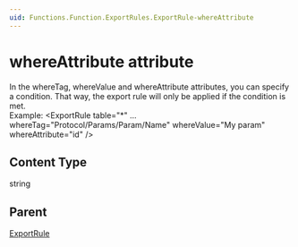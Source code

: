 ```yaml
---
uid: Functions.Function.ExportRules.ExportRule-whereAttribute
---
```


# whereAttribute attribute

In the whereTag, whereValue and whereAttribute attributes, you can specify a condition. That way, the export rule will only be applied if the condition is met.</br> 										 Example: <ExportRule table="*" ... whereTag="Protocol/Params/Param/Name" whereValue="My param" whereAttribute="id" />

## Content Type

string

## Parent

[ExportRule](xref:Functions.Function.ExportRules.ExportRule)
